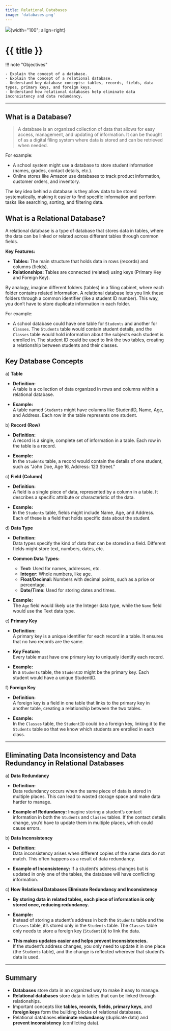 ```yaml
---
title: Relational Databases
image: 'databases.png'
---
```


![](../../assets/images/topics/{{image}}){width="100"; align=right}

# {{ title }}

!!! note "Objectives"

    - Explain the concept of a database.
    - Explain the concept of a relational database.
    - Understand key database concepts: tables, records, fields, data types, primary keys, and foreign keys.
    - Understand how relational databases help eliminate data inconsistency and data redundancy.

---

## What is a Database?
   
> A database is an organized collection of data that allows for easy access, management, and updating of information. It can be thought of as a digital filing system where data is stored and can be retrieved when needed.

For example: 

- A school system might use a database to store student information (names, grades, contact details, etc.).
- Online stores like Amazon use databases to track product information, customer orders, and inventory.

The key idea behind a database is they allow data to be stored systematically, making it easier to find specific information and perform tasks like searching, sorting, and filtering data.

## What is a Relational Database?
 
A relational database is a type of database that stores data in tables, where the data can be linked or related across different tables through common fields.


**Key Features:**

- **Tables:** The main structure that holds data in rows (records) and columns (fields).
- **Relationships:** Tables are connected (related) using keys (Primary Key and Foreign Key).
  
By analogy, imagine different folders (tables) in a filing cabinet, where each folder contains related information. A relational database lets you link these folders through a common identifier (like a student ID number). This way, you don’t have to store duplicate information in each folder.

For example:

- A school database could have one table for `Students` and another for `Classes`. The `Students` table would contain student details, and the `Classes` table would hold information about the subjects each student is enrolled in. The student ID could be used to link the two tables, creating a relationship between students and their classes.

## Key Database Concepts

a) **Table**

- **Definition:**  
  A table is a collection of data organized in rows and columns within a relational database.
  
- **Example:**  
  A table named `Students` might have columns like StudentID, Name, Age, and Address. Each row in the table represents one student.

b) **Record (Row)**

- **Definition:**  
  A record is a single, complete set of information in a table. Each row in the table is a record.
  
- **Example:**  
  In the `Students` table, a record would contain the details of one student, such as "John Doe, Age 16, Address: 123 Street."

c) **Field (Column)**

- **Definition:**  
  A field is a single piece of data, represented by a column in a table. It describes a specific attribute or characteristic of the data.
  
- **Example:**  
  In the `Students` table, fields might include Name, Age, and Address. Each of these is a field that holds specific data about the student.

d) **Data Type**

- **Definition:**  
  Data types specify the kind of data that can be stored in a field. Different fields might store text, numbers, dates, etc.
  
- **Common Data Types:**
  - **Text:** Used for names, addresses, etc.
  - **Integer:** Whole numbers, like age.
  - **Float/Decimal:** Numbers with decimal points, such as a price or percentage.
  - **Date/Time:** Used for storing dates and times.
  
- **Example:**  
  The `Age` field would likely use the Integer data type, while the `Name` field would use the Text data type.

e) **Primary Key**

- **Definition:**  
  A primary key is a unique identifier for each record in a table. It ensures that no two records are the same.
  
- **Key Feature:**  
  Every table must have one primary key to uniquely identify each record.
  
- **Example:**  
  In a `Students` table, the `StudentID` might be the primary key. Each student would have a unique StudentID.

f) **Foreign Key**

- **Definition:**  
  A foreign key is a field in one table that links to the primary key in another table, creating a relationship between the two tables.
  
- **Example:**  
  In the `Classes` table, the `StudentID` could be a foreign key, linking it to the `Students` table so that we know which students are enrolled in each class.

---

## Eliminating Data Inconsistency and Data Redundancy in Relational Databases

a) **Data Redundancy**

- **Definition:**  
  Data redundancy occurs when the same piece of data is stored in multiple places. This can lead to wasted storage space and make data harder to manage.

- **Example of Redundancy:**
  Imagine storing a student’s contact information in both the `Students` and `Classes` tables. If the contact details change, you’d have to update them in multiple places, which could cause errors.

b) **Data Inconsistency**
- **Definition:**  
  Data inconsistency arises when different copies of the same data do not match. This often happens as a result of data redundancy.

- **Example of Inconsistency:**
  If a student’s address changes but is updated in only one of the tables, the database will have conflicting information.

c) **How Relational Databases Eliminate Redundancy and Inconsistency**

- **By storing data in related tables, each piece of information is only stored once, reducing redundancy.**
- **Example:**  
  Instead of storing a student’s address in both the `Students` table and the `Classes` table, it’s stored only in the `Students` table. The `Classes` table only needs to store a foreign key (`StudentID`) to link the data.

- **This makes updates easier and helps prevent inconsistencies.**  
  If the student’s address changes, you only need to update it in one place (the `Students` table), and the change is reflected wherever that student’s data is used.

---

## Summary

- **Databases** store data in an organized way to make it easy to manage.
- **Relational databases** store data in tables that can be linked through relationships.
- Important concepts like **tables, records, fields, primary keys**, and **foreign keys** form the building blocks of relational databases.
- Relational databases **eliminate redundancy** (duplicate data) and **prevent inconsistency** (conflicting data).

